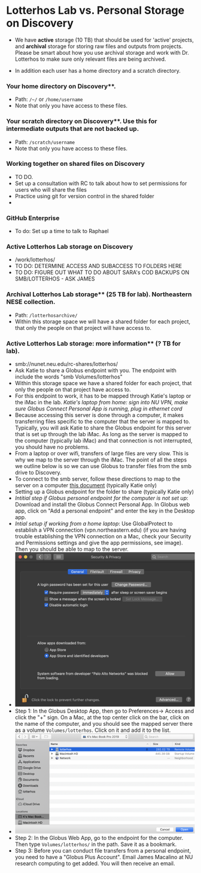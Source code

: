 #  Lotterhos Lab vs. Personal Storage on Discovery


* We have **active** storage (10 TB) that should be used for 'active' projects, and **archival** storage for storing 
raw files and outputs from projects. Please be smart about how you use archival storage and work with Dr. Lotterhos to 
make sure only relevant files are being archived.

* In addition each user has a home directory and a scratch directory.

### Your home directory on Discovery**.  
* Path: `/~/` or `/home/username`
* Note that only you have access to these files.

### Your scratch directory on Discovery**. Use this for intermediate outputs that are not backed up. 
* Path: `/scratch/username`
 * Note that only you have access to these files.

### Working together on shared files on Discovery
* TO DO. 
* Set up a consultation with RC to talk about how to set permissions for users who will share the files
* Practice using git for version control in the shared folder
* 

### GitHub Enterprise
* To do: Set up a time to talk to Raphael

### Active Lotterhos Lab storage on Discovery
* /work/lotterhos/
* TO DO: DETERMINE ACCESS AND SUBACCESS TO FOLDERS HERE
* TO DO: FIGURE OUT WHAT TO DO ABOUT SARA's COD BACKUPS ON SMB/LOTTERHOS - ASK JAMES

### Archival Lotterhos Lab storage** (25 TB for lab). Northeastern NESE collection. 
* Path: `/lotterhosarchive/`
* Within this storage space we will have a shared folder for each project, that only the people on that project will have access to.

### Active Lotterhos Lab storage: more information** (? TB for lab).  
* smb://nunet.neu.edu/rc-shares/lotterhos/
* Ask Katie to share a Globus endpoint with you. The endpoint with include the words "smb Volumes/lotterhos"
* Within this storage space we have a shared folder for each project, that only the people on that project have access to.
 * For this endpoint to work, it has to be mapped through Katie's laptop or the iMac in the lab. _Katie's laptop from home: sign into NU VPN, make sure Globus Connect Personal App is running, plug in ethernet cord_
* Because accessing this server is done through a computer, it makes transferring files specific to the computer that the server is mapped to. Typically, you will ask Katie to share the Globus endpoint for this server that is set up through the lab iMac. As long as the server is mapped to the computer (typically lab iMac) and that connection is not interrupted, you should have no problems. 
 * From a laptop or over wifi, transfers of large files are very slow. This is why we map to the server through the iMac. The point of all the steps we outline below is so we can use Globus to transfer files from the smb drive to Discovery.
* To connect to the smb server, follow these directions to map to the server on a computer [this document](accessing_shared_storage_2020.pdf) (typically Katie only)
* Setting up a Globus endpoint for the folder to share (typically Katie only)
 * _Intitial step if Globus personal endpoint for the computer is not set up_: Download and install the Globus Connect Personal App. In Globus web app, click on "Add a personal endpoint" and enter the key in the Desktop app.
 * _Intial setup if working from a home laptop_: Use GlobalProtect to establish a VPN connection (vpn.northeastern.edu) (if you are having trouble establishing the VPN connection on a Mac, check your Security and Permissions settings and give the app permissions, see image). Then you should be able to map to the server. 
  * ![](globalprotectgetittowork.png) 
 * Step 1: In the Globus Desktop App, then go to Preferences-> Access and click the "+" sign. On a Mac, at the top center click on the bar, click on the name of the computer, and you should see the mapped server there as a volume `Volumes/lotterhos`. Click on it and add it to the list.
  * ![](howtofindvolumeinglobusconnect.png)
 * Step 2: In the Globus Web App, go to the endpoint for the computer. Then type `Volumes/lotterhos/` in the path. Save it as a bookmark.
 * Step 3: Before you can conduct file transfers from a personal endpoint, you need to have a "Globus Plus Account". Email James Macalino at NU research computing to get added. You will then receive an email.

